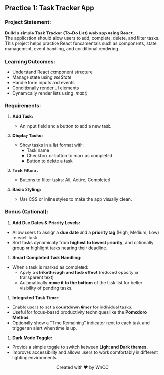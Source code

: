 ## <a name="_xx8ub3ube50w"></a>**Practice 1: Task Tracker App**
### <a name="_hkjta7xovuj4"></a>**Project Statement:**
**Build a simple Task Tracker (To-Do List) web app using React.**\
The application should allow users to add, complete, delete, and filter tasks. This project helps practice React fundamentals such as components, state management, event handling, and conditional rendering.
### <a name="_9gdizrl2trmx"></a>**Learning Outcomes:**
- Understand React component structure
- Manage state using *useState*
- Handle form inputs and events
- Conditionally render UI elements
- Dynamically render lists using *.map()*
### <a name="_3snqo2bruo47"></a>**Requirements:**
1. **Add Task:**

   - An input field and a button to add a new task.
1. **Display Tasks:**

   - Show tasks in a list format with:
      - Task name
      - Checkbox or button to mark as completed
      - Button to delete a task
1. **Task Filters:**

   - Buttons to filter tasks: All, Active, Completed
1. **Basic Styling:**

   - Use CSS or inline styles to make the app visually clean.
### <a name="_175e54gwkdvk"></a>**Bonus (Optional):**
1. **Add Due Dates & Priority Levels:**

- Allow users to assign a **due date** and a **priority tag** (High, Medium, Low) to each task.
- Sort tasks dynamically from **highest to lowest priority**, and optionally group or highlight tasks nearing their deadline.
1. **Smart Completed Task Handling:**

- When a task is marked as completed:
  - Apply a **strikethrough and fade effect** (reduced opacity or transparent text)
  - Automatically **move it to the bottom** of the task list for better visibility of pending tasks.
1. **Integrated Task Timer:**

- Enable users to set a **countdown timer** for individual tasks.
- Useful for focus-based productivity techniques like the **Pomodoro Method**.
- Optionally show a “Time Remaining” indicator next to each task and trigger an alert when time is up.
1. **Dark Mode Toggle:**

- Provide a simple toggle to switch between **Light and Dark themes**.
- Improves accessibility and allows users to work comfortably in different lighting environments.
<p align="center"> Created with ❤️ by WnCC </p>
